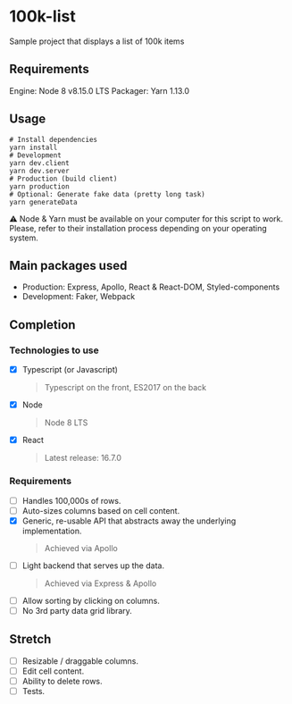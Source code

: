 # 100k-list
Sample project that displays a list of 100k items

## Requirements
Engine: Node 8 v8.15.0 LTS
Packager: Yarn 1.13.0

## Usage
```
# Install dependencies
yarn install
# Development
yarn dev.client
yarn dev.server
# Production (build client)
yarn production
# Optional: Generate fake data (pretty long task)
yarn generateData
```

⚠️ Node & Yarn must be available on your computer for this script to work.
Please, refer to their installation process depending on your operating system.

## Main packages used
* Production: Express, Apollo, React & React-DOM, Styled-components
* Development: Faker, Webpack

## Completion
### Technologies to use
* [x] Typescript (or Javascript)
  > Typescript on the front, ES2017 on the back
* [x] Node
  > Node 8 LTS
* [x] React
  > Latest release: 16.7.0

### Requirements
* [ ] Handles 100,000s of rows.
* [ ] Auto-sizes columns based on cell content.
* [x] Generic, re-usable API that abstracts away the underlying implementation.
  > Achieved via Apollo
* [ ] Light backend that serves up the data.
  > Achieved via Express & Apollo
* [ ] Allow sorting by clicking on columns.
* [ ] No 3rd party data grid library.

## Stretch
* [ ] Resizable / draggable columns.
* [ ] Edit cell content.
* [ ] Ability to delete rows.
* [ ] Tests.